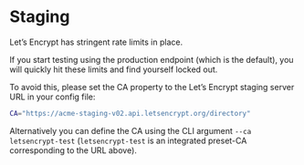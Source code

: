 # Staging

Let’s Encrypt has stringent rate limits in place.

If you start testing using the production endpoint (which is the default),
you will quickly hit these limits and find yourself locked out.

To avoid this, please set the CA property to the Let’s Encrypt staging server URL in your config file:

```bash
CA="https://acme-staging-v02.api.letsencrypt.org/directory"
```

Alternatively you can define the CA using the CLI argument `--ca letsencrypt-test` (`letsencrypt-test` is an integrated preset-CA corresponding to the URL above).
